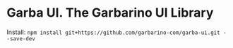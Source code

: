 # Garba UI. The Garbarino UI Library

Install:
`npm install git+https://github.com/garbarino-com/garba-ui.git --save-dev`
